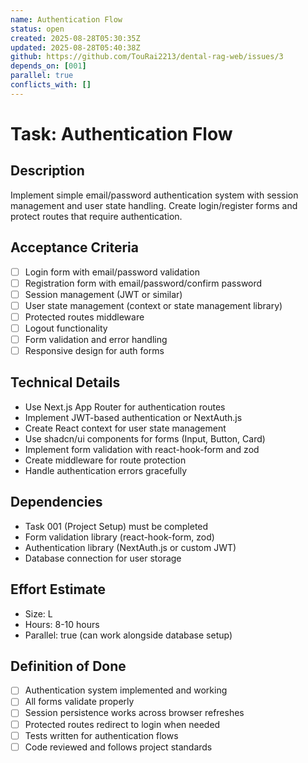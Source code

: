 ```yaml
---
name: Authentication Flow
status: open
created: 2025-08-28T05:30:35Z
updated: 2025-08-28T05:40:38Z
github: https://github.com/TouRai2213/dental-rag-web/issues/3
depends_on: [001]
parallel: true
conflicts_with: []
---
```


# Task: Authentication Flow

## Description
Implement simple email/password authentication system with session management and user state handling. Create login/register forms and protect routes that require authentication.

## Acceptance Criteria
- [ ] Login form with email/password validation
- [ ] Registration form with email/password/confirm password
- [ ] Session management (JWT or similar)
- [ ] User state management (context or state management library)
- [ ] Protected routes middleware
- [ ] Logout functionality
- [ ] Form validation and error handling
- [ ] Responsive design for auth forms

## Technical Details
- Use Next.js App Router for authentication routes
- Implement JWT-based authentication or NextAuth.js
- Create React context for user state management
- Use shadcn/ui components for forms (Input, Button, Card)
- Implement form validation with react-hook-form and zod
- Create middleware for route protection
- Handle authentication errors gracefully

## Dependencies
- Task 001 (Project Setup) must be completed
- Form validation library (react-hook-form, zod)
- Authentication library (NextAuth.js or custom JWT)
- Database connection for user storage

## Effort Estimate
- Size: L
- Hours: 8-10 hours
- Parallel: true (can work alongside database setup)

## Definition of Done
- [ ] Authentication system implemented and working
- [ ] All forms validate properly
- [ ] Session persistence works across browser refreshes
- [ ] Protected routes redirect to login when needed
- [ ] Tests written for authentication flows
- [ ] Code reviewed and follows project standards
